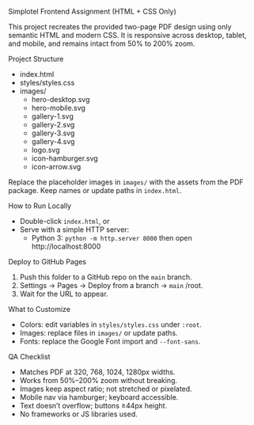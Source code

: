 Simplotel Frontend Assignment (HTML + CSS Only)

This project recreates the provided two-page PDF design using only semantic HTML and modern CSS. It is responsive across desktop, tablet, and mobile, and remains intact from 50% to 200% zoom.

Project Structure
- index.html
- styles/styles.css
- images/
  - hero-desktop.svg
  - hero-mobile.svg
  - gallery-1.svg
  - gallery-2.svg
  - gallery-3.svg
  - gallery-4.svg
  - logo.svg
  - icon-hamburger.svg
  - icon-arrow.svg

Replace the placeholder images in `images/` with the assets from the PDF package. Keep names or update paths in `index.html`.

How to Run Locally
- Double-click `index.html`, or
- Serve with a simple HTTP server:
  - Python 3: `python -m http.server 8000` then open http://localhost:8000

Deploy to GitHub Pages
1. Push this folder to a GitHub repo on the `main` branch.
2. Settings → Pages → Deploy from a branch → `main` /root.
3. Wait for the URL to appear.

What to Customize
- Colors: edit variables in `styles/styles.css` under `:root`.
- Images: replace files in `images/` or update paths.
- Fonts: replace the Google Font import and `--font-sans`.

QA Checklist
- Matches PDF at 320, 768, 1024, 1280px widths.
- Works from 50%–200% zoom without breaking.
- Images keep aspect ratio; not stretched or pixelated.
- Mobile nav via hamburger; keyboard accessible.
- Text doesn’t overflow; buttons ≥44px height.
- No frameworks or JS libraries used.



